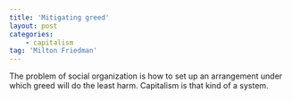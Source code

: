 ```yaml
---
title: 'Mitigating greed'
layout: post
categories:
    - capitalism
tag: 'Milton Friedman'
---
```


The problem of social organization is how to set up an arrangement under which greed will do the least harm. Capitalism is that kind of a system.